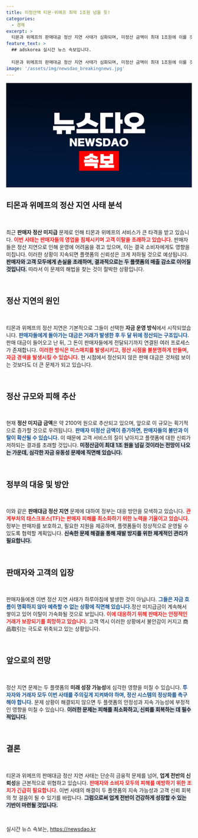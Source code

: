 ```yaml
---
title: 미정산액 티몬·위메프 최악 1조원 넘을 듯!
categories:
  - 경제
excerpt: >
  티몬과 위메프의 판매대금 정산 지연 사태가 심화되며, 미정산 금액이 최대 1조원에 이를 것으로 우려된다. 판매자 이탈로 거래가 중단된 상황에서, 정부는 피해 규모가 더욱 커질 것이라 경고하고 있다. 과연 이 사태는 언제 해소될까?
feature_text: >
  ## adskorea 실시간 뉴스 속보입니다.

  티몬과 위메프의 판매대금 정산 지연 사태가 심화되며, 미정산 금액이 최대 1조원에 이를 것으로 우려된다. 판매자 이탈로 거래가 중단된 상황에서, 정부는 피해 규모가 더욱 커질 것이라 경고하고 있다. 과연 이 사태는 언제 해소될까?
image: '/assets/img/newsdao_breakingnews.jpg'
---
```


<p><img src="/assets/img/newsdao_breakingnews.jpg" alt="adskorea 속보" /></p>

<h2 data-ke-size="size26">티몬과 위메프의 정산 지연 사태 분석</h2>

<p data-ke-size="size16">&nbsp;</p>

<p>최근 <strong>판매자 정산 미지급</strong> 문제로 인해 티몬과 위메프의 서비스가 큰 타격을 받고 있습니다. <b><span style="color: #ee2323;">이번 사태는 판매자들의 영업을 침체시키며 고객 이탈을 초래하고 있습니다.</span></b> 판매자들은 정산 지연으로 인해 운영에 어려움을 겪고 있으며, 이는 결국 소비자에게도 영향을 미칩니다. 이러한 상황이 지속되면 플랫폼의 신뢰성은 크게 저하될 것으로 예상됩니다. <b><span style="background-color: #21538527;">판매자와 고객 모두에게 손실을 초래하며, 결과적으로는 두 플랫폼의 매출 감소로 이어질 것입니다.</span></b> 따라서 이 문제의 해법을 찾는 것이 절박한 상황입니다. </p>

<p data-ke-size="size16">&nbsp;</p>

<h2 data-ke-size="size26">정산 지연의 원인</h2>

<p data-ke-size="size16">&nbsp;</p>

<p>티몬과 위메프의 정산 지연은 기본적으로 그들이 선택한 <strong>자금 운영 방식</strong>에서 시작되었습니다. <b><span style="color: #1a5490;">판매자들에게 돌아가는 대금은 거래가 발생한 후 두 달 뒤에 정산되는 구조입니다.</span></b>판매 대금이 들어오고 난 뒤, 그 돈이 판매자들에게 전달되기까지 연결된 여러 프로세스가 존재합니다. <b><span style="color: #ee2323;">이러한 방식은 미스매치를 발생시키고, 정산 시점을 불분명하게 만들며, 자금 경색을 발생시킬 수 있습니다.</span></b> 현 시점에서 정산되지 않은 판매 대금은 것처럼 보이는 것보다도 더 큰 문제가 되고 있습니다. </p>

<p data-ke-size="size16">&nbsp;</p>

<h2 data-ke-size="size26">정산 규모와 피해 추산</h2>

<p data-ke-size="size16">&nbsp;</p>

<p>현재 <strong>정산 미지급 금액</strong>은 약 2100억 원으로 추산되고 있으며, 앞으로 이 규모는 획기적으로 증가할 것으로 우려됩니다. <b><span style="color: #1a5490;">판매자 미정산 금액이 증가하면, 판매자들의 불만과 이탈이 확산될 수 있습니다.</span></b> 이 때문에 고객 서비스의 질이 낮아지고 플랫폼에 대한 신뢰가 저하되는 결과를 초래할 것입니다. <b><span style="background-color: #21538527;">미정산금이 최대 1조 원을 넘길 것이라는 전망이 나오는 가운데, 심각한 자금 유동성 문제에 직면해 있습니다.</span></b> </p>

<p data-ke-size="size16">&nbsp;</p>

<h2 data-ke-size="size26">정부의 대응 및 방안</h2>

<p data-ke-size="size16">&nbsp;</p>

<p>이와 같은 <strong>판매대금 정산 지연</strong> 문제에 대하여 정부는 대응 방안을 모색하고 있습니다. <b><span style="color: #ee2323;">관계부처의 태스크포스(TF)는 판매자 피해를 최소화하기 위한 노력을 기울이고 있습니다.</span></b> 정부는 판매자를 보호하고, 필요한 지원을 제공하며, 플랫폼들이 정상적으로 운영될 수 있도록 협력할 계획입니다. <b><span style="background-color: #21538527;">신속한 문제 해결을 통해 재발 방지를 위한 체계적인 관리가 필요합니다.</span></b> </p>

<p data-ke-size="size16">&nbsp;</p>

<h2 data-ke-size="size26">판매자와 고객의 입장</h2>

<p data-ke-size="size16">&nbsp;</p>

<p>판매자들에겐 이번 정산 지연 사태가 하루아침에 발생한 것이 아닙니다. <b><span style="color: #1a5490;">그들은 자금 흐름이 명확하지 않아 예측할 수 없는 상황에 직면해 있습니다.</span></b>정산 미지급금이 계속해서 쌓이고 있어 이탈이 가속화될 것으로 보입니다. <b><span style="color: #ee2323;">이에 대응하기 위해 판매자는 안정적인 거래가 보장되기를 희망하고 있습니다.</span></b> 고객 역시 이러한 상황에서 불안감이 커지고 商品取引는 극도로 위축되고 있는 상황입니다. </p>

<p data-ke-size="size16">&nbsp;</p>

<h2 data-ke-size="size26">앞으로의 전망</h2>

<p data-ke-size="size16">&nbsp;</p>

<p>정산 지연 문제는 두 플랫폼의 <strong>미래 성장 가능성</strong>에 심각한 영향을 미칠 수 있습니다. <b><span style="color: #1a5490;">투자자와 거래자 모두 이번 사태를 주의깊게 지켜봐야 하며, 정산 시스템의 정상화를 촉구해야 합니다.</span></b> 문제 상황이 해결되지 않으면 두 플랫폼의 안정성과 지속 가능성에 부정적인 영향을 미칠 수 있습니다. <b><span style="background-color: #21538527;">이러한 문제는 피해를 최소화하고, 신뢰를 회복하는 데 필수적입니다.</span></b> </p>

<p data-ke-size="size16">&nbsp;</p>

<h2 data-ke-size="size26">결론</h2>

<p data-ke-size="size16">&nbsp;</p>

<p>티몬과 위메프의 판매대금 정산 지연 사태는 단순히 금융적 문제를 넘어, <strong>업계 전반의 신뢰성</strong>을 근본적으로 위협하고 있습니다. <b><span style="color: #ee2323;">판매자와 소비자 모두의 피해를 예방하기 위한 조치가 긴급히 필요합니다.</span></b> 이번 사태의 해결이 두 플랫폼의 지속 가능성과 고객 신뢰 회복의 첫 걸음이 될 수 있기를 바랍니다. <b><span style="background-color: #21538527;">그럼으로써 업계 전반이 건강하게 성장할 수 있는 기반이 마련될 것입니다.</span></b> </p>

<p data-ke-size="size16">&nbsp;</p>
실시간 뉴스 속보는, <a href="https://newsdao.kr" rel="dofollow">https://newsdao.kr</a>


